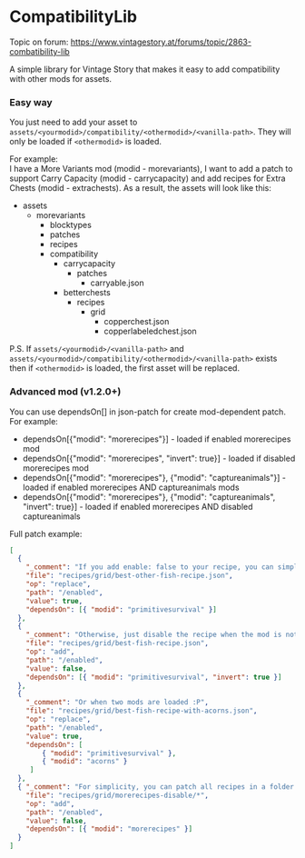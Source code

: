 # CompatibilityLib

Topic on forum: https://www.vintagestory.at/forums/topic/2863-combatibility-lib

A simple library for Vintage Story that makes it easy to add compatibility with other mods for assets. 

### Easy way
You just need to add your asset to `assets/<yourmodid>/compatibility/<othermodid>/<vanilla-path>`. They will only be loaded if `<othermodid>` is loaded.

For example:<br/>
I have a More Variants mod (modid - morevariants), I want to add a patch to support Carry Capacity (modid - carrycapacity) and add recipes for Extra Chests (modid - extrachests). As a result, the assets will look like this:

- assets
  - morevariants
    - blocktypes
    - patches
    - recipes
    - compatibility
      - carrycapacity
        - patches
          - carryable.json
      - betterchests
        - recipes
          - grid
            - copperchest.json
            - copperlabeledchest.json

P.S. If `assets/<yourmodid>/<vanilla-path>` and `assets/<yourmodid>/compatibility/<othermodid>/<vanilla-path>` exists then if `<othermodid>` is loaded, the first asset will be replaced.

### Advanced mod (v1.2.0+)
You can use dependsOn[] in json-patch for create mod-dependent patch. For example:

- dependsOn[{"modid": "morerecipes"}] - loaded if enabled morerecipes mod
- dependsOn[{"modid": "morerecipes", "invert": true}] - loaded if disabled morerecipes mod
- dependsOn[{"modid": "morerecipes"}, {"modid": "captureanimals"}] - loaded if enabled morerecipes AND captureanimals mods
- dependsOn[{"modid": "morerecipes"}, {"modid": "captureanimals", "invert": true}] - loaded if enabled morerecipes AND  disabled captureanimals

Full patch example:
```json
[
  {
    "_comment": "If you add enable: false to your recipe, you can simply enable it when the desired mod is loaded",
    "file": "recipes/grid/best-other-fish-recipe.json",
    "op": "replace",
    "path": "/enabled",
    "value": true,
    "dependsOn": [{ "modid": "primitivesurvival" }]
  },
  {
    "_comment": "Otherwise, just disable the recipe when the mod is not loaded",
    "file": "recipes/grid/best-fish-recipe.json",
    "op": "add",
    "path": "/enabled",
    "value": false,
    "dependsOn": [{ "modid": "primitivesurvival", "invert": true }]
  },
  {
    "_comment": "Or when two mods are loaded :P",
    "file": "recipes/grid/best-fish-recipe-with-acorns.json",
    "op": "replace",
    "path": "/enabled",
    "value": true,
    "dependsOn": [
        { "modid": "primitivesurvival" },
        { "modid": "acorns" }
     ]
  },
  { "_comment": "For simplicity, you can patch all recipes in a folder at once with *",
    "file": "recipes/grid/morerecipes-disable/*",
    "op": "add",
    "path": "/enabled",
    "value": false,
    "dependsOn": [{ "modid": "morerecipes" }]
  }
]
```

